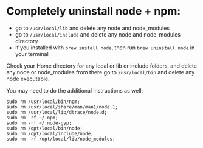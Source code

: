 Completely uninstall node + npm:
================================

-   go to `/usr/local/lib` and delete any node and node\_modules
-   go to `/usr/local/include` and delete any node and node\_modules directory
-   if you installed with `brew install node`, then run `brew uninstall node` in your terminal

Check your Home directory for any local or lib or include folders, and delete any node or node\_modules from there go to `/usr/local/bin` and delete any node executable.

You may need to do the additional instructions as well:

    sudo rm /usr/local/bin/npm;
    sudo rm /usr/local/share/man/man1/node.1;
    sudo rm /usr/local/lib/dtrace/node.d;
    sudo rm -rf ~/.npm;
    sudo rm -rf ~/.node-gyp;
    sudo rm /opt/local/bin/node;
    sudo rm /opt/local/include/node;
    sudo rm -rf /opt/local/lib/node_modules;
